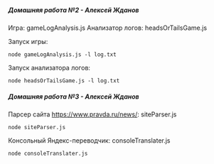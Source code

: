 ##### Домашняя работа №2 - Алексей Жданов
Игра: gameLogAnalysis.js
Анализатор логов: headsOrTailsGame.js

Запуск игры:
```
node gameLogAnalysis.js -l log.txt
```
Запуск анализатора логов:
```
node headsOrTailsGame.js -l log.txt
```

##### Домашняя работа №3 - Алексей Жданов
Парсер сайта https://www.pravda.ru/news/: siteParser.js
```
node siteParser.js
```

Консольный Яндекс-переводчик: consoleTranslater.js
```
node consoleTranslater.js
```
